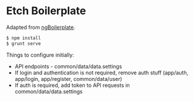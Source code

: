 # Etch Boilerplate
Adapted from [ngBoilerplate](http://joshdmiller.github.com/ng-boilerplate).

```sh
$ npm install
$ grunt serve
```

Things to configure initially:

- API endpoints - common/data/data.settings
- If login and authentication is not required, remove auth stuff (app/auth, app/login, app/register, common/data/user)
- If auth is required, add token to API requests in common/data/data.settings
